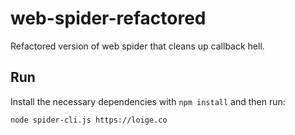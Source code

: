 # web-spider-refactored

Refactored version of web spider that cleans up callback hell.

## Run

Install the necessary dependencies with `npm install` and then run:

```bash
node spider-cli.js https://loige.co
```
